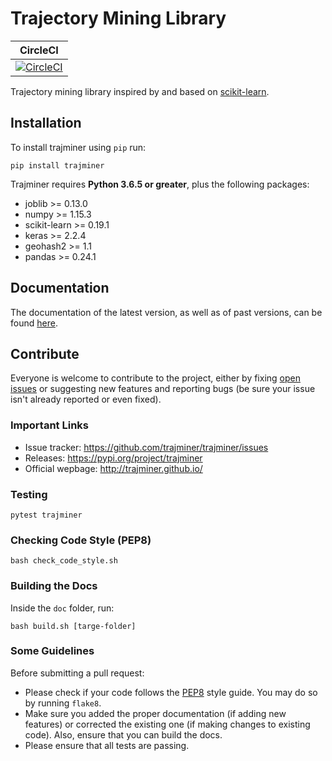 # Trajectory Mining Library

| CircleCI      |
| ------------- |
| [![CircleCI](https://circleci.com/gh/trajminer/trajminer/tree/master.svg?style=svg)](https://circleci.com/gh/trajminer/trajminer/tree/master) |

Trajectory mining library inspired by and based on [scikit-learn](https://github.com/scikit-learn/scikit-learn).

## Installation

To install trajminer using `pip` run:

	pip install trajminer

Trajminer requires **Python 3.6.5 or greater**, plus the following packages:
- joblib >= 0.13.0
- numpy >= 1.15.3
- scikit-learn >= 0.19.1
- keras >= 2.2.4
- geohash2 >= 1.1
- pandas >= 0.24.1

## Documentation

The documentation of the latest version, as well as of past versions, can be found [here](https://trajminer.github.io/).

## Contribute

Everyone is welcome to contribute to the project, either by fixing [open issues](https://github.com/trajminer/trajminer/issues) or suggesting new features and reporting bugs (be sure your issue isn't already reported or even fixed).

### Important Links

- Issue tracker: https://github.com/trajminer/trajminer/issues
- Releases: https://pypi.org/project/trajminer
- Official wepbage: http://trajminer.github.io/

### Testing

	pytest trajminer

### Checking Code Style (PEP8)

	bash check_code_style.sh

### Building the Docs

Inside the `doc` folder, run:

	bash build.sh [targe-folder]

### Some Guidelines

Before submitting a pull request:
- Please check if your code follows the [PEP8](https://www.python.org/dev/peps/pep-0008/) style guide. You may do so by running `flake8`.
- Make sure you added the proper documentation (if adding new features) or corrected the existing one (if making changes to existing code). Also, ensure that you can build the docs.
- Please ensure that all tests are passing.
